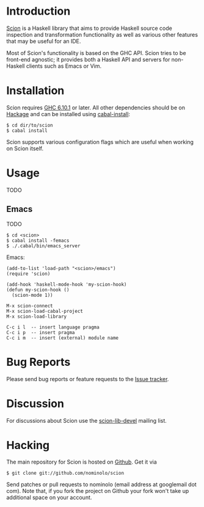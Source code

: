 
Introduction
============

[Scion][home] is a Haskell library that aims to provide Haskell source
code inspection and transformation functionality as well as various
other features that may be useful for an IDE.

Most of Scion's functionality is based on the GHC API.  Scion tries to
be front-end agnostic; it provides both a Haskell API and servers for
non-Haskell clients such as Emacs or Vim.

  [home]: http://code.google.com/p/scion-lib/


Installation
============

Scion requires [GHC 6.10.1][ghc] or later.  All other dependencies
should be on [Hackage] and can be installed using
[cabal-install]:

    $ cd dir/to/scion
    $ cabal install

Scion supports various configuration flags which are useful when
working on Scion itself.

  [ghc]: http://haskell.org/ghc/download.html
  [Hackage]: http://hackage.haskell.org/packages/hackage.html
  [cabal-install]: http://hackage.haskell.org/trac/hackage/wiki/CabalInstall

Usage
=====

TODO

Emacs
-----

TODO

    $ cd <scion>
    $ cabal install -femacs
    $ ./.cabal/bin/emacs_server

Emacs:

    (add-to-list 'load-path "<scion>/emacs")
    (require 'scion)
    
    (add-hook 'haskell-mode-hook 'my-scion-hook)
    (defun my-scion-hook ()
      (scion-mode 1))
    
    M-x scion-connect
    M-x scion-load-cabal-project
    M-x scion-load-library

    C-c i l  -- insert language pragma
    C-c i p  -- insert pragma
    C-c i m  -- insert (external) module name


Bug Reports
===========

Please send bug reports or feature requests to the [Issue tracker][issues].

  [issues]: http://code.google.com/p/scion-lib/issues/list

Discussion
==========

For discussions about Scion use the [scion-lib-devel][ml] mailing list.

  [ml]: http://groups.google.com/group/scion-lib-devel


Hacking
=======

The main repository for Scion is hosted on [Github].  Get it via

    $ git clone git://github.com/nominolo/scion

Send patches or pull requests to nominolo (email address at googlemail
dot com).  Note that, if you fork the project on Github your fork
won't take up additional space on your account.

  [Github]: http://github.com
